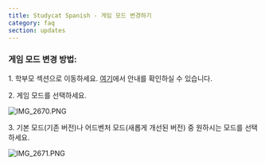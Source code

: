 ```yaml
---
title: Studycat Spanish - 게임 모드 변경하기
category: faq
section: updates
---
```



### **게임 모드 변경 방법:**


1\. 학부모 섹션으로 이동하세요. [여기](https://help.studycat.com/hc/en-us/articles/34518228622105/preview/eyJhbGciOiJIUzI1NiJ9.eyJpZCI6MzQ1MTgyMjg2MjIxMDUsImV4cCI6MTcyMDQxMDgxN30.7hW1u2Miesjcs2XqDuBHBNv7tBPGmmhqN4EJUGeGWJE)에서 안내를 확인하실 수 있습니다.


2\. 게임 모드를 선택하세요.


![IMG_2670.PNG](https://help.studycat.com/hc/article_attachments/34771475427225)


3\. 기본 모드(기존 버전)나 어드벤처 모드(새롭게 개선된 버전) 중 원하시는 모드를 선택하세요.


![IMG_2671.PNG](https://help.studycat.com/hc/article_attachments/34771498307353)